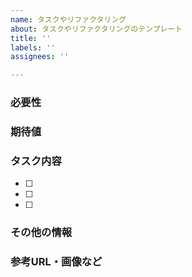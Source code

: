 ```yaml
---
name: タスクやリファクタリング
about: タスクやリファクタリングのテンプレート
title: ''
labels: ''
assignees: ''

---
```


### 必要性

### 期待値

### タスク内容
- [ ] 
- [ ] 
- [ ] 

### その他の情報

### 参考URL・画像など
